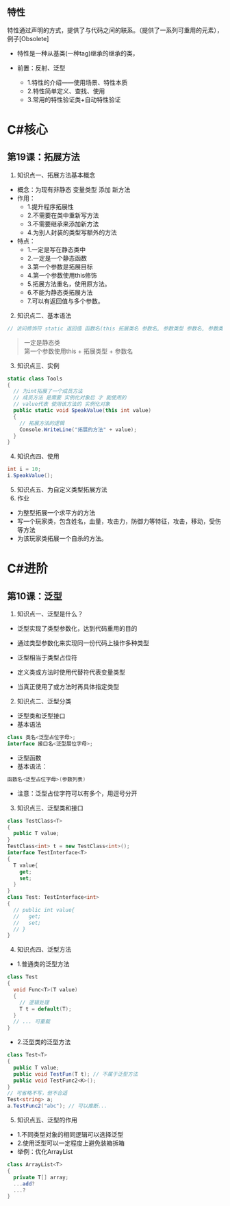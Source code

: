 
## 特性
特性通过声明的方式，提供了与代码之间的联系。（提供了一系列可重用的元素），例子[Obsolete]
- 特性是一种从基类(一种tag)继承的继承的类，


- 前置：反射、泛型
  - 1.特性的介绍——使用场景、特性本质
  - 2.特性简单定义、查找、使用
  - 3.常用的特性验证类+自动特性验证


# C#核心

## 第19课：拓展方法
1. 知识点一、拓展方法基本概念
- 概念：为现有非静态 变量类型 添加 新方法
- 作用：
  - 1.提升程序拓展性
  - 2.不需要在类中重新写方法
  - 3.不需要继承来添加新方法
  - 4.为别人封装的类型写额外的方法
- 特点：
  - 1.一定是写在静态类中
  - 2.一定是一个静态函数
  - 3.第一个参数是拓展目标
  - 4.第一个参数使用this修饰
  - 5.拓展方法重名，使用原方法。
  - 6.不能为静态类拓展方法
  - 7.可以有返回值与多个参数。
2. 知识点二、基本语法
``` C#
// 访问修饰符 static 返回值 函数名(this 拓展类名 参数名, 参数类型 参数名, 参数类型 参数名, ...)
```
> 一定是静态类  
> 第一个参数使用this + 拓展类型 + 参数名
3. 知识点三、实例
``` C#
static class Tools
{
  // 为int拓展了一个成员方法
  // 成员方法 是需要 实例化对象后 才 能使用的
  // value代表 使用该方法的 实例化对象
  public static void SpeakValue(this int value)
  {
    // 拓展方法的逻辑
    Console.WriteLine("拓展的方法" + value);
  }
}
```
4. 知识点四、使用
``` C#
int i = 10;
i.SpeakValue();
```
5. 知识点五、为自定义类型拓展方法
6. 作业
  - 为整型拓展一个求平方的方法
  - 写一个玩家类，包含姓名，血量，攻击力，防御力等特征，攻击，移动，受伤等方法
  - 为该玩家类拓展一个自杀的方法。

# C#进阶

## 第10课：泛型
1. 知识点一、泛型是什么？
- 泛型实现了类型参数化，达到代码重用的目的
- 通过类型参数化来实现同一份代码上操作多种类型

- 泛型相当于类型占位符
- 定义类或方法时使用代替符代表变量类型
- 当真正使用了或方法时再具体指定类型
2. 知识点二、泛型分类
- 泛型类和泛型接口
- 基本语法
``` C#
class 类名<泛型占位字母>;
interface 接口名<泛型展位字母>;
```
- 泛型函数
- 基本语法：
``` C#
函数名<泛型占位字母>(参数列表)
```
- 注意：泛型占位字符可以有多个，用逗号分开
3. 知识点三、泛型类和接口
``` C#
class TestClass<T>
{
  public T value;
}
TestClass<int> t = new TestClass<int>();
interface TestInterface<T>
{
  T value{
    get;
    set;
  }
}
class Test: TestInterface<int>
{
  // public int value{
  //   get;
  //   set;
  // }
}
```
4. 知识点四、泛型方法
- 1.普通类的泛型方法
``` C#
class Test
{
  void Func<T>(T value)
  {
    // 逻辑处理
    T t = default(T);
  }
  // ... 可重载
}
```
- 2.泛型类的泛型方法
``` C#
class Test<T>
{
  public T value;
  public void TestFun(T t); // 不属于泛型方法
  public void TestFunc2<K>();
}
// 可省略不写，但不合适
Test<string> a;
a.TestFunc2("abc"); // 可以推断...
```
5. 知识点五、泛型的作用
- 1.不同类型对象的相同逻辑可以选择泛型
- 2.使用泛型可以一定程度上避免装箱拆箱
- 举例：优化ArrayList
``` C#
class ArrayList<T>
{
  private T[] array;
  ...add?
  ...?
}
```
